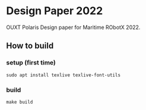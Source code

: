 # Design Paper 2022
OUXT Polaris Design paper for Maritime RObotX 2022.

## How to build

### setup (first time)

```
sudo apt install texlive texlive-font-utils
```

### build

```
make build
```